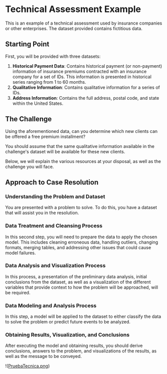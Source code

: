 # Technical Assessment Example

This is an example of a technical assessment used by insurance companies or other enterprises. The dataset provided contains fictitious data.

## Starting Point

First, you will be provided with three datasets:

1. **Historical Payment Data**: Contains historical payment (or non-payment) information of insurance premiums contracted with an insurance company for a set of IDs. This information is presented in historical series ranging from 1 to 60 months.
2. **Qualitative Information**: Contains qualitative information for a series of IDs.
3. **Address Information**: Contains the full address, postal code, and state within the United States.

## The Challenge

Using the aforementioned data, can you determine which new clients can be offered a free premium installment?

You should assume that the same qualitative information available in the challenge's dataset will be available for these new clients.

Below, we will explain the various resources at your disposal, as well as the challenge you will face.

## Approach to Case Resolution

### Understanding the Problem and Dataset
You are presented with a problem to solve. To do this, you have a dataset that will assist you in the resolution.

### Data Treatment and Cleansing Process
In this second step, you will need to prepare the data to apply the chosen model. This includes cleaning erroneous data, handling outliers, changing formats, merging tables, and addressing other issues that could cause model failures.

### Data Analysis and Visualization Process
In this process, a presentation of the preliminary data analysis, initial conclusions from the dataset, as well as a visualization of the different variables that provide context to how the problem will be approached, will be required.

### Data Modeling and Analysis Process
In this step, a model will be applied to the dataset to either classify the data to solve the problem or predict future events to be analyzed.

### Obtaining Results, Visualization, and Conclusions
After executing the model and obtaining results, you should derive conclusions, answers to the problem, and visualizations of the results, as well as the message to be conveyed.

!([PruebaTecnica.png](https://github.com/Pedrmig/Prueba-Tecnica/blob/main/PruebaTecnica.png))
